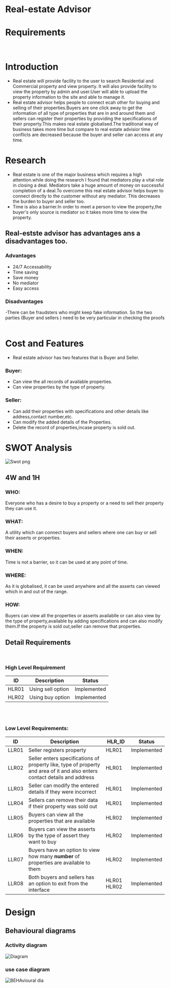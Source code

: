 # Real-estate Advisor

# Requirements

<br>

# Introduction


- Real estate will provide facility to the user to search Residential and Commercial property and view property. It will also provide facility to view the property by admin and user.User will able to upload the property information to the site and able to manage it.<br>
- Real estate advisor helps people to connect ecah other for buying and selling of their properties.Buyers are one click away to get the information of all type of properties that are in and around them and sellers can register their properties by providing the specifications of their property.This makes real estate globalised.The traditional way of business takes more time but compare to real estate advisior time conflicts are decreased because the buyer and seller can access at any time.<br>

# Research

- Real estate is one of the major business which requires a high attention.while doing the research I found that mediators play a vital role in closing a deal.
Mediators take a huge amount of money on successful completion of a deal.To overcome this real estate advisor helps buyer to connect directly to the customer without any mediator. This decreases the burden to buyer and seller too.
- Time is also a barrier.In order to meet a person to view the property,the buyer's only source is mediator so it takes more time to view the property.

## Real-estste advisor has advantages ans a disadvantages too.

### Advantages

- 24/7 Accessability
- Time saving
- Save money
- No mediator
- Easy access

### Disadvantages

-There can be fraudsters who might keep fake information. So the two parties (Buyer and sellers ) need to be very particular in checking the proofs
<br>
<br>

# Cost and Features

- Real estate advisor has two features that is Buyer and Seller.

### Buyer:
- Can view the all records of available properties.
- Can view properties by the type of property.


### Seller:
- Can add their properties with specifications and other details like address,contact number,etc.
- Can modify the added details of the Properties.
- Delete the record of properties,incase property is sold out.

# SWOT Analysis

![Swot png](https://user-images.githubusercontent.com/94305490/143232086-9ff976f8-c781-470c-9466-a60e5101a77f.jpg)


## 4W and 1H

### WHO:
Everyone who has a desire to buy a property or a need to sell their property they can use it.

### WHAT:

A utility which can connect buyers and sellers where one can buy or sell their asserts or properties.
### WHEN:

Time is not a barrier, so it can be used at any point of time.
### WHERE:

As it is globalised, it can be used anywhere and all the asserts can viewed which in and out of the range.
### HOW:

Buyers can view all the properties or asserts availablle or can also view by the type of property,available by adding specifications and can also modify them.If the property is sold out,seller can remove that properties.

## Detail Requirements
<br>

### High Level Requirement

| ID | Description | Status |
| ----- | ----------------- | ----------- |
| HLR01 | Using sell option | Implemented |
| HLR02 | Using buy option | Implemented |

<br>
<br>

### Low Level Requirements:

| ID | Description | HLR_ID | Status |
| ----- | -------------------------------------------------------------------------------------------------------------------------- | ----------- | ----------- |
| LLR01 | Seller registers property | HLR01 | Implemented |
| LLR02 | Seller enters specifications of property like, type of property and area of it and also enters contact details and address | HLR01 | Implemented |
| LLR03 | Seller can modify the entered details if they were incorrect | HLR01 | Implemented |
| LLR04 | Sellers can remove their data if their property was sold out | HLR01 | Implemented |
| LLR05 | Buyers can view all the properties that are available | HLR02 | Implemented |
| LLR06 | Buyers can view the asserts by the type of assert they want to buy | HLR02 | Implemented |
| LLR07 | Buyers have an option to view how many **number** of properties are available to them | HLR02 | Implemented |
| LLR08 | Both buyers and sellers has an option to exit from the interface | HLR01 HLR02 | Implemented |



# Design

## Behavioural diagrams

### Activity diagram

![Diagram](https://user-images.githubusercontent.com/94305490/143235080-2a1a928b-c3e5-460d-a6ec-d996155885d7.png)


### use case diagram

![BEHAvioural dia](https://user-images.githubusercontent.com/94305490/142736278-87b76bbd-fc26-49ef-842f-299ccff54dd5.png)



